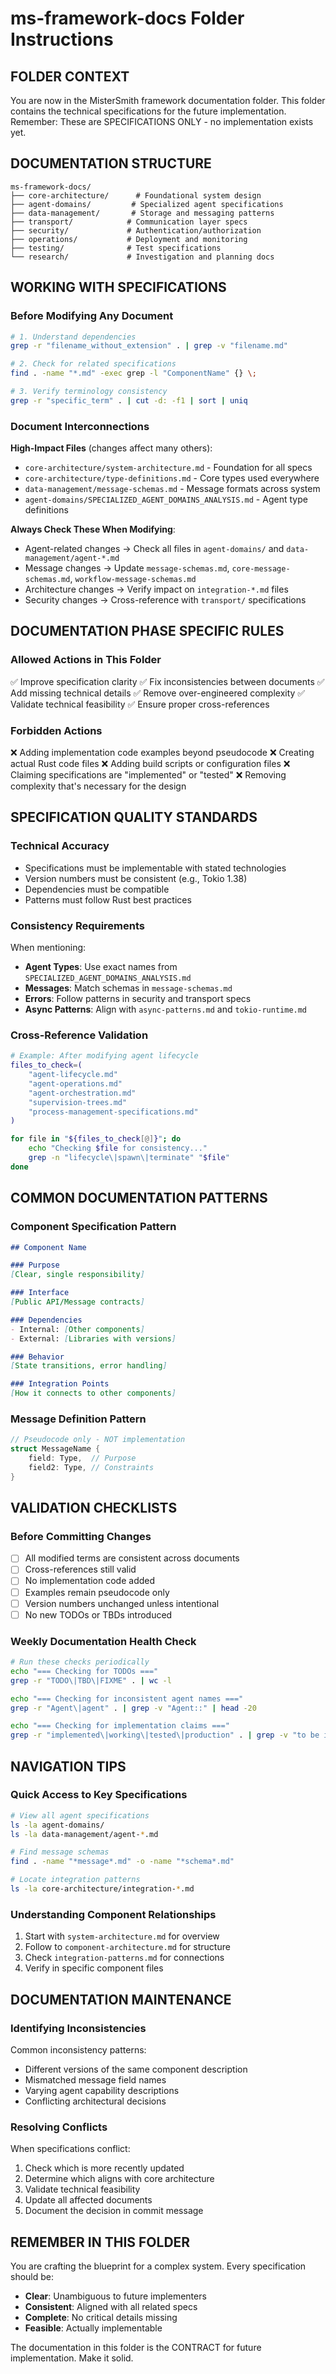 # ms-framework-docs Folder Instructions

## FOLDER CONTEXT

You are now in the MisterSmith framework documentation folder. This folder contains the technical specifications for the future implementation. Remember: These are SPECIFICATIONS ONLY - no implementation exists yet.

## DOCUMENTATION STRUCTURE

```
ms-framework-docs/
├── core-architecture/      # Foundational system design
├── agent-domains/         # Specialized agent specifications
├── data-management/       # Storage and messaging patterns  
├── transport/            # Communication layer specs
├── security/             # Authentication/authorization
├── operations/           # Deployment and monitoring
├── testing/              # Test specifications
└── research/             # Investigation and planning docs
```

## WORKING WITH SPECIFICATIONS

### Before Modifying Any Document
```bash
# 1. Understand dependencies
grep -r "filename_without_extension" . | grep -v "filename.md"

# 2. Check for related specifications  
find . -name "*.md" -exec grep -l "ComponentName" {} \;

# 3. Verify terminology consistency
grep -r "specific_term" . | cut -d: -f1 | sort | uniq
```

### Document Interconnections

**High-Impact Files** (changes affect many others):
- `core-architecture/system-architecture.md` - Foundation for all specs
- `core-architecture/type-definitions.md` - Core types used everywhere
- `data-management/message-schemas.md` - Message formats across system
- `agent-domains/SPECIALIZED_AGENT_DOMAINS_ANALYSIS.md` - Agent type definitions

**Always Check These When Modifying**:
- Agent-related changes → Check all files in `agent-domains/` and `data-management/agent-*.md`
- Message changes → Update `message-schemas.md`, `core-message-schemas.md`, `workflow-message-schemas.md`
- Architecture changes → Verify impact on `integration-*.md` files
- Security changes → Cross-reference with `transport/` specifications

## DOCUMENTATION PHASE SPECIFIC RULES

### Allowed Actions in This Folder

✅ Improve specification clarity
✅ Fix inconsistencies between documents
✅ Add missing technical details
✅ Remove over-engineered complexity
✅ Validate technical feasibility
✅ Ensure proper cross-references

### Forbidden Actions

❌ Adding implementation code examples beyond pseudocode
❌ Creating actual Rust code files
❌ Adding build scripts or configuration files
❌ Claiming specifications are "implemented" or "tested"
❌ Removing complexity that's necessary for the design

## SPECIFICATION QUALITY STANDARDS

### Technical Accuracy
- Specifications must be implementable with stated technologies
- Version numbers must be consistent (e.g., Tokio 1.38)
- Dependencies must be compatible
- Patterns must follow Rust best practices

### Consistency Requirements
When mentioning:
- **Agent Types**: Use exact names from `SPECIALIZED_AGENT_DOMAINS_ANALYSIS.md`
- **Messages**: Match schemas in `message-schemas.md`
- **Errors**: Follow patterns in security and transport specs
- **Async Patterns**: Align with `async-patterns.md` and `tokio-runtime.md`

### Cross-Reference Validation
```bash
# Example: After modifying agent lifecycle
files_to_check=(
    "agent-lifecycle.md"
    "agent-operations.md" 
    "agent-orchestration.md"
    "supervision-trees.md"
    "process-management-specifications.md"
)

for file in "${files_to_check[@]}"; do
    echo "Checking $file for consistency..."
    grep -n "lifecycle\|spawn\|terminate" "$file"
done
```

## COMMON DOCUMENTATION PATTERNS

### Component Specification Pattern
```markdown
## Component Name

### Purpose
[Clear, single responsibility]

### Interface
[Public API/Message contracts]

### Dependencies
- Internal: [Other components]
- External: [Libraries with versions]

### Behavior
[State transitions, error handling]

### Integration Points
[How it connects to other components]
```

### Message Definition Pattern
```rust
// Pseudocode only - NOT implementation
struct MessageName {
    field: Type,  // Purpose
    field2: Type, // Constraints
}
```

## VALIDATION CHECKLISTS

### Before Committing Changes
- [ ] All modified terms are consistent across documents
- [ ] Cross-references still valid
- [ ] No implementation code added
- [ ] Examples remain pseudocode only
- [ ] Version numbers unchanged unless intentional
- [ ] No new TODOs or TBDs introduced

### Weekly Documentation Health Check
```bash
# Run these checks periodically
echo "=== Checking for TODOs ==="
grep -r "TODO\|TBD\|FIXME" . | wc -l

echo "=== Checking for inconsistent agent names ==="
grep -r "Agent\|agent" . | grep -v "Agent::" | head -20

echo "=== Checking for implementation claims ==="
grep -r "implemented\|working\|tested\|production" . | grep -v "to be implemented"
```

## NAVIGATION TIPS

### Quick Access to Key Specifications
```bash
# View all agent specifications
ls -la agent-domains/
ls -la data-management/agent-*.md

# Find message schemas
find . -name "*message*.md" -o -name "*schema*.md"

# Locate integration patterns
ls -la core-architecture/integration-*.md
```

### Understanding Component Relationships
1. Start with `system-architecture.md` for overview
2. Follow to `component-architecture.md` for structure
3. Check `integration-patterns.md` for connections
4. Verify in specific component files

## DOCUMENTATION MAINTENANCE

### Identifying Inconsistencies
Common inconsistency patterns:
- Different versions of the same component description
- Mismatched message field names
- Varying agent capability descriptions
- Conflicting architectural decisions

### Resolving Conflicts
When specifications conflict:
1. Check which is more recently updated
2. Determine which aligns with core architecture
3. Validate technical feasibility
4. Update all affected documents
5. Document the decision in commit message

## REMEMBER IN THIS FOLDER

You are crafting the blueprint for a complex system. Every specification should be:
- **Clear**: Unambiguous to future implementers
- **Consistent**: Aligned with all related specs
- **Complete**: No critical details missing
- **Feasible**: Actually implementable

The documentation in this folder is the CONTRACT for future implementation. Make it solid.